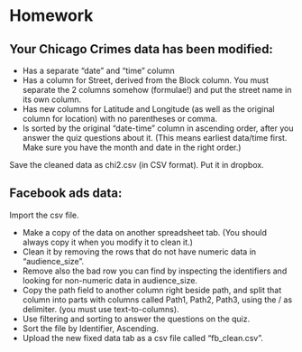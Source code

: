 # Homework

## Your Chicago Crimes data has been modified:

* Has a separate “date” and “time” column
* Has a column for Street, derived from the Block column. You must separate the 2 columns somehow (formulae!) and put the street name in its own column.
* Has new columns for Latitude and Longitude (as well as
the original column for location) with no parentheses or comma.
* Is sorted by the original “date-time” column in ascending
order, after you answer the quiz questions about it.  (This means earliest data/time first.  Make sure you have the month and date in the right order.)

Save the cleaned data as chi2.csv (in CSV format). Put it in dropbox.

## Facebook ads data:

Import the csv file.

* Make a copy of the data on another spreadsheet tab. (You should always copy it when you modify it to clean it.) 
* Clean it by removing the rows that do not have numeric data in “audience_size”. 
* Remove also the bad row you can find by inspecting the identifiers and looking for non-numeric data in audience_size.
* Copy the path field to another column right beside path, and split that column into parts with columns called Path1, Path2, Path3, using the / as delimiter. (you must use text-to-columns).
* Use filtering and sorting to answer the questions on the quiz.
* Sort the file by Identifier, Ascending.
* Upload the new fixed data tab as a csv file called “fb_clean.csv”.
